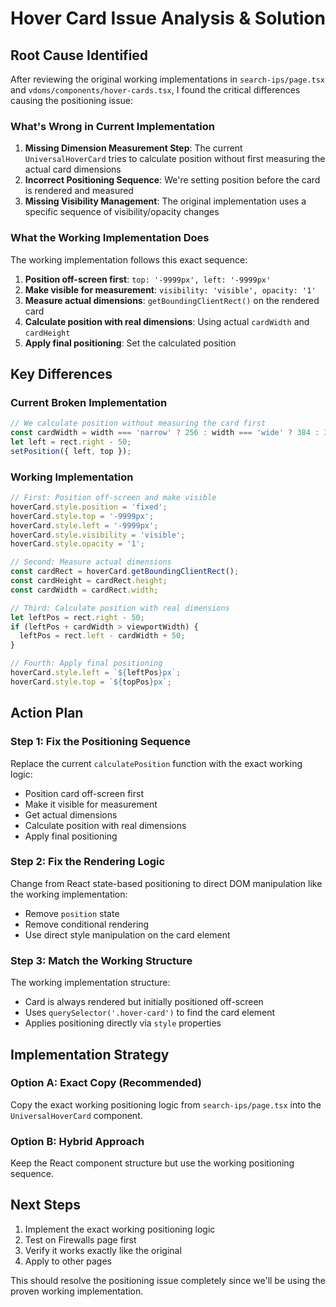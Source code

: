 # Hover Card Issue Analysis & Solution

## Root Cause Identified

After reviewing the original working implementations in `search-ips/page.tsx` and `vdoms/components/hover-cards.tsx`, I found the critical differences causing the positioning issue:

### What's Wrong in Current Implementation

1. **Missing Dimension Measurement Step**: The current `UniversalHoverCard` tries to calculate position without first measuring the actual card dimensions
2. **Incorrect Positioning Sequence**: We're setting position before the card is rendered and measured
3. **Missing Visibility Management**: The original implementation uses a specific sequence of visibility/opacity changes

### What the Working Implementation Does

The working implementation follows this exact sequence:

1. **Position off-screen first**: `top: '-9999px', left: '-9999px'`
2. **Make visible for measurement**: `visibility: 'visible', opacity: '1'`
3. **Measure actual dimensions**: `getBoundingClientRect()` on the rendered card
4. **Calculate position with real dimensions**: Using actual `cardWidth` and `cardHeight`
5. **Apply final positioning**: Set the calculated position

## Key Differences

### Current Broken Implementation
```typescript
// We calculate position without measuring the card first
const cardWidth = width === 'narrow' ? 256 : width === 'wide' ? 384 : 320;
let left = rect.right - 50;
setPosition({ left, top });
```

### Working Implementation
```typescript
// First: Position off-screen and make visible
hoverCard.style.position = 'fixed';
hoverCard.style.top = '-9999px';
hoverCard.style.left = '-9999px';
hoverCard.style.visibility = 'visible';
hoverCard.style.opacity = '1';

// Second: Measure actual dimensions
const cardRect = hoverCard.getBoundingClientRect();
const cardHeight = cardRect.height;
const cardWidth = cardRect.width;

// Third: Calculate position with real dimensions
let leftPos = rect.right - 50;
if (leftPos + cardWidth > viewportWidth) {
  leftPos = rect.left - cardWidth + 50;
}

// Fourth: Apply final positioning
hoverCard.style.left = `${leftPos}px`;
hoverCard.style.top = `${topPos}px`;
```

## Action Plan

### Step 1: Fix the Positioning Sequence
Replace the current `calculatePosition` function with the exact working logic:
- Position card off-screen first
- Make it visible for measurement
- Get actual dimensions
- Calculate position with real dimensions
- Apply final positioning

### Step 2: Fix the Rendering Logic
Change from React state-based positioning to direct DOM manipulation like the working implementation:
- Remove `position` state
- Remove conditional rendering
- Use direct style manipulation on the card element

### Step 3: Match the Working Structure
The working implementation structure:
- Card is always rendered but initially positioned off-screen
- Uses `querySelector('.hover-card')` to find the card element
- Applies positioning directly via `style` properties

## Implementation Strategy

### Option A: Exact Copy (Recommended)
Copy the exact working positioning logic from `search-ips/page.tsx` into the `UniversalHoverCard` component.

### Option B: Hybrid Approach
Keep the React component structure but use the working positioning sequence.

## Next Steps

1. Implement the exact working positioning logic
2. Test on Firewalls page first
3. Verify it works exactly like the original
4. Apply to other pages

This should resolve the positioning issue completely since we'll be using the proven working implementation.